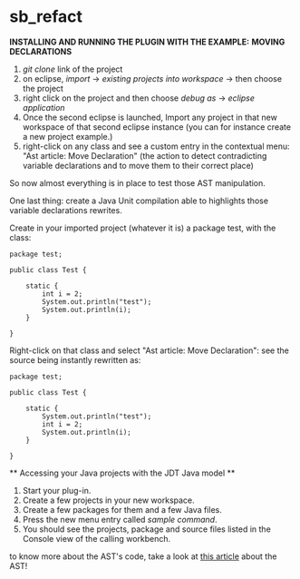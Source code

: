 # sb_refact

**INSTALLING AND RUNNING THE PLUGIN WITH THE EXAMPLE:** **MOVING DECLARATIONS**


1. _git clone_ link of the project
2. on eclipse, _import_ -> _existing projects into workspace_ -> then choose the project
3. right click on the project and then choose _debug as_ -> _eclipse application_
4. Once the second eclipse is launched, Import any project in that new workspace of that second eclipse instance (you can for instance create a new project example.)
5. right-click on any class and see a custom entry in the contextual menu: "Ast article: Move Declaration" (the action to detect contradicting variable declarations and to move them to their correct place)


So now almost everything is in place to test those AST manipulation.

One last thing: create a Java Unit compilation able to highlights those variable declarations rewrites.

Create in your imported project (whatever it is) a package test, with the class:


    package test;
    
    public class Test {
    
        static {
        	int i = 2;
        	System.out.println("test");
        	System.out.println(i);
        }
    
    }


Right-click on that class and select "Ast article: Move Declaration": see the source being instantly rewritten as:


    
    package test;
    
    public class Test {
    
        static {
        	System.out.println("test");
        	int i = 2;
        	System.out.println(i);
        }
    
    }


** Accessing your Java projects with the JDT Java model **

1. Start your plug-in. 
2. Create a few projects in your new workspace. 
3. Create a few packages for them and a few Java files. 
4. Press the new menu entry called _sample command_.
5. You should see the projects, package and source files listed in the Console view of the calling workbench.




to know more about the AST's code, take a look at [this article](http://www.eclipse.org/articles/Article-JavaCodeManipulation_AST/) about the AST!



